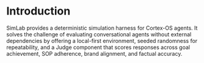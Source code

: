 # Introduction

SimLab provides a deterministic simulation harness for Cortex-OS agents. It solves the challenge of evaluating conversational agents without external dependencies by offering a local-first environment, seeded randomness for repeatability, and a Judge component that scores responses across goal achievement, SOP adherence, brand alignment, and factual accuracy.

